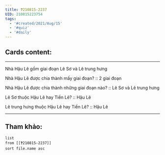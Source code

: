 ```yaml
---
title: ❓210815-2237
UID: 210815223754
tags:
  - '#created/2021/Aug/15'
  - '#quiz'
  - '#daily'
---
```


## Cards content:
---

Nhà Hậu Lê gồm giai đoạn Lê Sơ và Lê trung hưng

Nhà Hậu Lê được chia thành mấy giai đoạn? :: 2 giai đoạn
<!--SR:!2021-10-11,36,270-->

Nhà Hậu Lê được chia thành những giai đoạn nào? :: Lê Sơ và Lê trung hưng
<!--SR:!2021-10-18,43,290-->

Lê Sơ thuộc Hậu Lê hay Tiền Lê? :: Hậu Lê
<!--SR:!2021-10-06,38,290-->

Lê trung hưng thuộc Hậu Lê hay Tiền Lê? :: Hậu Lê
<!--SR:!2021-10-12,37,270-->

---


## Tham khảo:
```dataview
list
from [[❓210815-2237]]
sort file.name asc
```